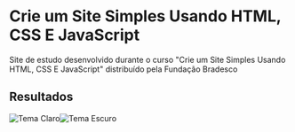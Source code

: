 # Crie um Site Simples Usando HTML, CSS E JavaScript
Site de estudo desenvolvido durante o curso "Crie um Site Simples Usando HTML, CSS E JavaScript" distribuído pela Fundação Bradesco
## Resultados

![Tema Claro](https://i.imgur.com/BBKtGDA.png)![Tema Escuro](https://i.imgur.com/9CPyzyF.png)
